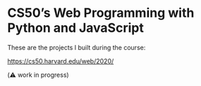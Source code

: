 # CS50’s Web Programming with Python and JavaScript

These are the projects I built during the course:

https://cs50.harvard.edu/web/2020/

(:warning: work in progress)
